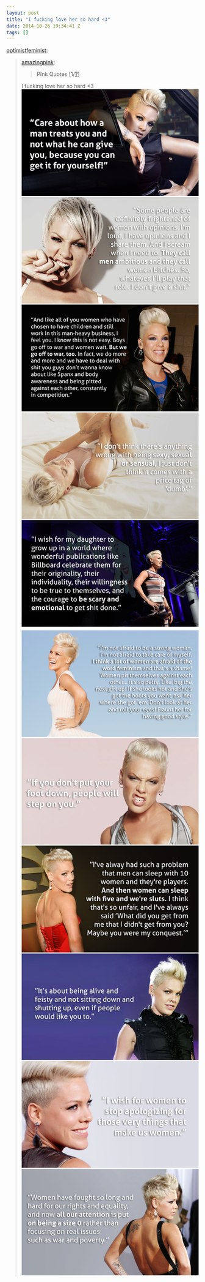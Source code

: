 ```yaml
---
layout: post
title: "I fucking love her so hard <3"
date: 2014-10-26 19:34:41 Z
tags: []
---
```

[optimistfeminist](http://optimistfeminist.tumblr.com/post/99776276686/p-nk-quotes-1-i-fucking-love-her-so-hard):

> [amazingpink](https://amazingpink.tumblr.com/post/98377363332):
> 
> > P!nk Quotes \[1/[?](http://amazingpink.tumblr.com/tagged/p!nk%20quotes)\]  
> 
> I fucking love her so hard <3
![](/media/2014/10/101018596614_0.png)
![](/media/2014/10/101018596614_1.png)
![](/media/2014/10/101018596614_2.png)
![](/media/2014/10/101018596614_3.png)
![](/media/2014/10/101018596614_4.png)
![](/media/2014/10/101018596614_5.png)
![](/media/2014/10/101018596614_6.png)
![](/media/2014/10/101018596614_7.png)
![](/media/2014/10/101018596614_8.png)
![](/media/2014/10/101018596614_9.png)
